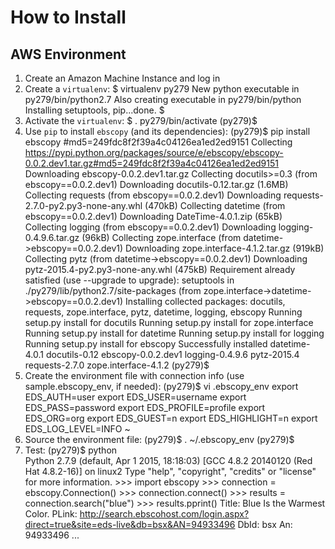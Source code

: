 # How to Install

## AWS Environment
1. Create an Amazon Machine Instance and log in
2. Create a `virtualenv`:
		$ virtualenv py279
		New python executable in py279/bin/python2.7
		Also creating executable in py279/bin/python
		Installing setuptools, pip...done. 
		$ 
3. Activate the `virtualenv`:
		$  . py279/bin/activate
		(py279)$ 
4. Use `pip` to install `ebscopy` (and its dependencies):
		(py279)$ pip install ebscopy
#md5=249fdc8f2f39a4c04126ea1ed2ed9151
		Collecting https://pypi.python.org/packages/source/e/ebscopy/ebscopy-0.0.2.dev1.tar.gz#md5=249fdc8f2f39a4c04126ea1ed2ed9151
		  Downloading ebscopy-0.0.2.dev1.tar.gz
		Collecting docutils>=0.3 (from ebscopy==0.0.2.dev1)
		  Downloading docutils-0.12.tar.gz (1.6MB)
		Collecting requests (from ebscopy==0.0.2.dev1)
		  Downloading requests-2.7.0-py2.py3-none-any.whl (470kB)
		Collecting datetime (from ebscopy==0.0.2.dev1)
		  Downloading DateTime-4.0.1.zip (65kB)
		Collecting logging (from ebscopy==0.0.2.dev1)
		  Downloading logging-0.4.9.6.tar.gz (96kB)
		Collecting zope.interface (from datetime->ebscopy==0.0.2.dev1)
		  Downloading zope.interface-4.1.2.tar.gz (919kB)
		Collecting pytz (from datetime->ebscopy==0.0.2.dev1)
		  Downloading pytz-2015.4-py2.py3-none-any.whl (475kB)
		Requirement already satisfied (use --upgrade to upgrade): setuptools in ./py279/lib/python2.7/site-packages (from zope.interface->datetime->ebscopy==0.0.2.dev1)
		Installing collected packages: docutils, requests, zope.interface, pytz, datetime, logging, ebscopy
		  Running setup.py install for docutils
		  Running setup.py install for zope.interface
		  Running setup.py install for datetime
		  Running setup.py install for logging
		  Running setup.py install for ebscopy
		Successfully installed datetime-4.0.1 docutils-0.12 ebscopy-0.0.2.dev1 logging-0.4.9.6 pytz-2015.4 requests-2.7.0 zope.interface-4.1.2
		(py279)$ 
5. Create the environment file with connection info (use sample.ebscopy_env, if needed):
		(py279)$ vi .ebscopy_env
		export EDS_AUTH=user
		export EDS_USER=username
		export EDS_PASS=password
		export EDS_PROFILE=profile
		export EDS_ORG=org
		export EDS_GUEST=n
		export EDS_HIGHLIGHT=n
		export EDS_LOG_LEVEL=INFO
		~
6. Source the environment file:
		(py279)$ . ~/.ebscopy_env
		(py279)$ 
7. Test:
		(py279)$ python          
		Python 2.7.9 (default, Apr  1 2015, 18:18:03) 
		[GCC 4.8.2 20140120 (Red Hat 4.8.2-16)] on linux2
		Type "help", "copyright", "credits" or "license" for more information.
		>>> import ebscopy
		>>> connection = ebscopy.Connection()
		>>> connection.connect()
		>>> results = connection.search("blue")
		>>> results.pprint()
				Title: Blue Is the Warmest Color.
		PLink: http://search.ebscohost.com/login.aspx?direct=true&site=eds-live&db=bsx&AN=94933496
		DbId: bsx
		An: 94933496
		...



